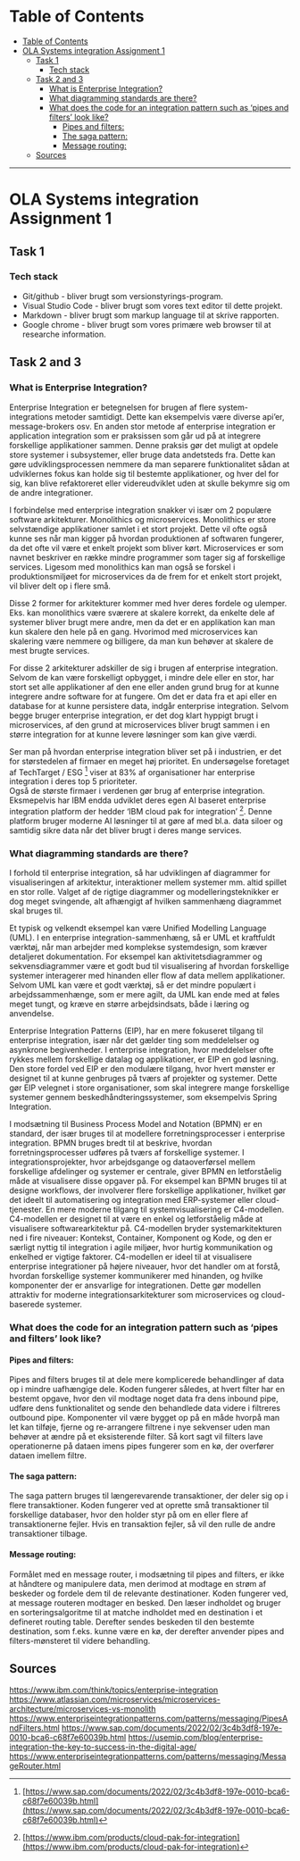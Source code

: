 # Table of Contents

- [Table of Contents](#table-of-contents)
- [OLA Systems integration Assignment 1](#ola-systems-integration-assignment-1)
  - [Task 1](#task-1)
    - [Tech stack](#tech-stack)
  - [Task 2 and 3](#task-2-and-3)
    - [What is Enterprise Integration?](#what-is-enterprise-integration)
    - [What diagramming standards are there?](#what-diagramming-standards-are-there)
    - [What does the code for an integration pattern such as ‘pipes and filters’ look like?](#what-does-the-code-for-an-integration-pattern-such-as-pipes-and-filters-look-like)
      - [Pipes and filters:](#pipes-and-filters)
      - [The saga pattern:](#the-saga-pattern)
      - [Message routing:](#message-routing)
  - [Sources](#sources)
---
# OLA Systems integration Assignment 1




## Task 1
### Tech stack
- Git/github - bliver brugt som versionstyrings-program.
- Visual Studio Code - bliver brugt som vores text editor til dette projekt.
- Markdown - bliver brugt som markup language til at skrive rapporten.
- Google chrome - bliver brugt som vores primære web browser til at researche information.

## Task 2 and 3

### What is Enterprise Integration?

Enterprise Integration er betegnelsen for brugen af flere system-integrations metoder samtidigt. Dette kan eksempelvis være diverse api’er, message-brokers osv. En anden stor metode af enterprise integration er application integration som er praksissen som går ud på at integrere forskellige applikationer sammen. Denne praksis gør det muligt at opdele store systemer i subsystemer, eller bruge data andetsteds fra. Dette kan gøre udviklingsprocessen nemmere da man separere funktionalitet sådan at udviklernes fokus kan holde sig til bestemte applikationer, og hver del for sig, kan blive refaktoreret eller videreudviklet uden at skulle bekymre sig om de andre integrationer.

I forbindelse med enterprise integration snakker vi især om 2 populære software arkitekturer. Monolithics og microservices. Monolithics er store selvstændige applikationer samlet i et stort projekt. Dette vil ofte også kunne ses når man kigger på hvordan produktionen af softwaren fungerer, da det ofte vil være et enkelt projekt som bliver kørt.
Microservices er som navnet beskriver en række mindre programmer som tager sig af forskellige services. Ligesom med monolithics kan man også se forskel i produktionsmiljøet for microservices da de frem for et enkelt stort projekt, vil bliver delt op i flere små.

Disse 2 former for arkitekturer kommer med hver deres fordele og ulemper. Eks. kan monolithics være sværere at skalere korrekt, da enkelte dele af systemer bliver brugt mere andre, men da det er en applikation kan man kun skalere den hele på en gang. Hvorimod med microservices kan skalering være nemmere og billigere, da man kun behøver at skalere de mest brugte services.

For disse 2 arkitekturer adskiller de sig i brugen af enterprise integration. Selvom de kan være forskelligt opbygget, i mindre dele eller en stor, har stort set alle applikationer af den ene eller anden grund brug for at kunne integrere andre software for at fungere. Om det er data fra et api eller en database for at kunne persistere data, indgår enterprise integration.
Selvom begge bruger enterprise integration, er det dog klart hyppigt brugt i microservices, af den grund at microservices bliver brugt sammen i en større integration for at kunne levere løsninger som kan give værdi.

Ser man på hvordan enterprise integration bliver set på i industrien, er det for størstedelen af firmaer en meget høj prioritet. En undersøgelse foretaget af TechTarget / ESG [^1] viser at 83% af organisationer har enterprise integration i deres top 5 prioriteter.  
Også de største firmaer i verdenen gør brug af enterprise integration. Eksmepelvis har IBM endda udviklet deres egen AI baseret enterprise integration platform der hedder ‘IBM cloud pak for integration’ [^2]. Denne platform bruger moderne AI løsninger til at gøre af med bl.a. data siloer og samtidig sikre data når det bliver brugt i deres mange services.

[^1]: [https://www.sap.com/documents/2022/02/3c4b3df8-197e-0010-bca6-c68f7e60039b.html](https://www.sap.com/documents/2022/02/3c4b3df8-197e-0010-bca6-c68f7e60039b.html)  
[^2]: [https://www.ibm.com/products/cloud-pak-for-integration](https://www.ibm.com/products/cloud-pak-for-integration)

 ### What diagramming standards are there?
I forhold til enterprise integration, så har udviklingen af diagrammer for visualiseringen af arkitektur, interaktioner mellem systemer mm. altid spillet en stor rolle. Valget af de rigtige diagrammer og modelleringsteknikker er dog meget svingende, alt afhængigt af hvilken sammenhæng diagrammet skal bruges til. 


Et typisk og velkendt eksempel kan være Unified Modelling Language (UML). I en enterprise integration-sammenhæng, så er UML et kraftfuldt værktøj, når man arbejder med komplekse systemdesign, som kræver detaljeret dokumentation. For eksempel kan aktivitetsdiagrammer og sekvensdiagrammer være et godt bud til visualisering af hvordan forskellige systemer interagerer med hinanden eller flow af data mellem applikationer.
Selvom UML kan være et godt værktøj, så er det mindre populært i arbejdssammenhænge, som er mere agilt, da UML kan ende med at føles meget tungt, og kræve en større arbejdsindsats, både i læring og anvendelse.

Enterprise Integration Patterns (EIP), har en mere fokuseret tilgang til enterprise integration, især når det gælder ting som meddelelser og asynkrone begivenheder. I enterprise integration, hvor meddelelser ofte rykkes mellem forskellige datalag og applikationer, er EIP en god løsning. Den store fordel ved EIP er den modulære tilgang, hvor hvert mønster er designet til at kunne genbruges på tværs af projekter og systemer. Dette gør EIP velegnet i store organisationer, som skal integrere mange forskellige systemer gennem beskedhåndteringssystemer, som eksempelvis Spring Integration.

I modsætning til Business Process Model and Notation (BPMN) er en standard, der især bruges til at modellere forretningsprocesser i enterprise integration. BPMN bruges bredt til at beskrive, hvordan forretningsprocesser udføres på tværs af forskellige systemer. I integrationsprojekter, hvor arbejdsgange og dataoverførsel mellem forskellige afdelinger og systemer er centrale, giver BPMN en letforståelig måde at visualisere disse opgaver på.
For eksempel kan BPMN bruges til at designe workflows, der involverer flere forskellige applikationer, hvilket gør det ideelt til automatisering og integration med ERP-systemer eller cloud-tjenester.
En mere moderne tilgang til systemvisualisering er C4-modellen. C4-modellen er designet til at være en enkel og letforståelig måde at visualisere softwarearkitektur på. C4-modellen bryder systemarkitekturen ned i fire niveauer: Kontekst, Container, Komponent og Kode, og den er særligt nyttig til integration i agile miljøer, hvor hurtig kommunikation og enkelhed er vigtige faktorer.
C4-modellen er ideel til at visualisere enterprise integrationer på højere niveauer, hvor det handler om at forstå, hvordan forskellige systemer kommunikerer med hinanden, og hvilke komponenter der er ansvarlige for integrationen. Dette gør modellen attraktiv for moderne integrationsarkitekturer som microservices og cloud-baserede systemer.

 ### What does the code for an integration pattern such as ‘pipes and filters’ look like?
#### Pipes and filters:
Pipes and filters bruges til at dele mere komplicerede behandlinger af data op i mindre uafhængige dele. Koden fungerer således, at hvert filter har en bestemt opgave, hvor den vil modtage noget data fra dens inbound pipe, udføre dens funktionalitet og sende den behandlede data videre i filtreres outbound pipe. Komponenter vil være bygget op på en måde hvorpå man let kan tilføje, fjerne og re-arrangere filtrene i nye sekvenser uden man behøver at ændre på et eksisterende filter. Så kort sagt vil filters lave operationerne på dataen imens pipes fungerer som en kø, der overfører dataen imellem filtre.

#### The saga pattern:
The saga pattern bruges til længerevarende transaktioner, der deler sig op i flere transaktioner. 
Koden fungerer ved at oprette små transaktioner til forskellige databaser, hvor den holder styr på om en eller flere af transaktionerne fejler. Hvis en transaktion fejler, så vil den rulle de andre transaktioner tilbage.

#### Message routing:
Formålet med en message router, i modsætning til pipes and filters, er ikke at håndtere og manipulere data, men derimod at modtage en strøm af beskeder og fordele dem til de relevante destinationer. Koden fungerer ved, at message routeren modtager en besked. Den læser indholdet og bruger en sorteringsalgoritme til at matche indholdet med en destination i et defineret routing table. Derefter sendes beskeden til den bestemte destination, som f.eks. kunne være en kø, der derefter anvender pipes and filters-mønsteret til videre behandling.


## Sources
https://www.ibm.com/think/topics/enterprise-integration
https://www.atlassian.com/microservices/microservices-architecture/microservices-vs-monolith
https://www.enterpriseintegrationpatterns.com/patterns/messaging/PipesAndFilters.html
https://www.sap.com/documents/2022/02/3c4b3df8-197e-0010-bca6-c68f7e60039b.html
https://usemip.com/blog/enterprise-integration-the-key-to-success-in-the-digital-age/
https://www.enterpriseintegrationpatterns.com/patterns/messaging/MessageRouter.html


